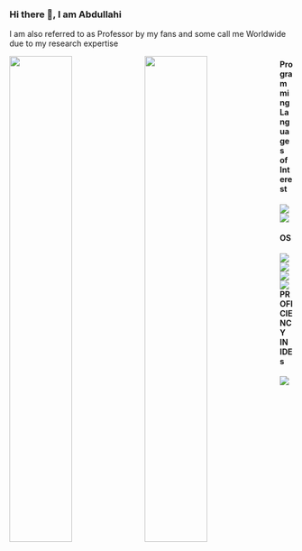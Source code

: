 ### Hi there 👋, I am Abdullahi
I am also referred to as Professor by my fans and some call me Worldwide due to my research expertise

<img align = "left" width = 47% src ="https://github-readme-stats.vercel.app/api?username=ABDULLAHG87&show_icons=true&theme=radical"/>
<img align = "left" width = 47% src = "https://github-readme-stats.vercel.app/api/top-langs/?username=ABDULLAHG87&layout=compact"/>

#### Programming Languages of Interest
<img align = "left" src ="https://img.shields.io/badge/c-%2300599C.svg?style=for-the-badge&logo=c&logoColor=white" />
<img  src = "https://img.shields.io/badge/python-3670A0?style=for-the-badge&logo=python&logoColor=ffdd54" />


#### OS 
<img align = "left" src = "https://img.shields.io/badge/Linux-FCC624?style=for-the-badge&logo=linux&logoColor=black" />
<img align = "left" src = "https://img.shields.io/badge/Ubuntu-E95420?style=for-the-badge&logo=ubuntu&logoColor=white" />
<img align = "left" src = "https://img.shields.io/badge/Windows-0078D6?style=for-the-badge&logo=windows&logoColor=white" />
<img align = "left" src = "https://img.shields.io/badge/mac%20os-000000?style=for-the-badge&logo=macos&logoColor=F0F0F0" />

#### PROFICIENCY IN IDEs
<img align = "left" src = "https://img.shields.io/badge/Visual%20Studio%20Code-0078d7.svg?style=for-the-badge&logo=visual-studio-code&logoColor=white" />
<img align = "left" src = "" />
